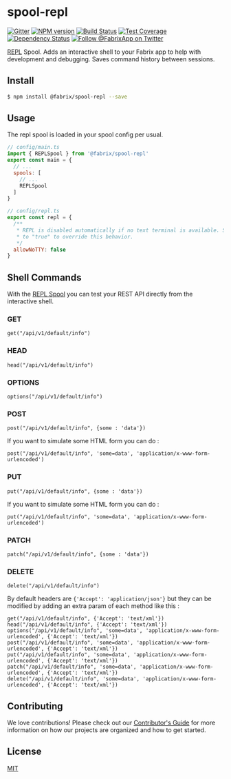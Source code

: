 # spool-repl

[![Gitter][gitter-image]][gitter-url]
[![NPM version][npm-image]][npm-url]
[![Build Status][ci-image]][ci-url]
[![Test Coverage][coverage-image]][coverage-url]
[![Dependency Status][daviddm-image]][daviddm-url]
[![Follow @FabrixApp on Twitter][twitter-image]][twitter-url]

[REPL](https://nodejs.org/api/repl.html) Spool. Adds an interactive shell to your Fabrix app to help with
development and debugging. Saves command history between sessions.

## Install
```sh
$ npm install @fabrix/spool-repl --save
```

## Usage
The repl spool is loaded in your spool config per usual.

```js
// config/main.ts
import { REPLSpool } from '@fabrix/spool-repl'
export const main = {
  // ...
  spools: [
    // ...
    REPLSpool
  ]
}
```

```js
// config/repl.ts
export const repl = {
  /**
   * REPL is disabled automatically if no text terminal is available. Set
   * to "true" to override this behavior.
   */
  allowNoTTY: false
}
```

## Shell Commands
With the [REPL Spool](https://github.com/fabrix-app/spool-repl) you can test your REST API directly from the interactive shell.

### GET 
`get("/api/v1/default/info")`

### HEAD 
`head("/api/v1/default/info")`

### OPTIONS 
`options("/api/v1/default/info")`

### POST
`post("/api/v1/default/info", {some : 'data'})`

If you want to simulate some HTML form you can do : 

`post("/api/v1/default/info", 'some=data', 'application/x-www-form-urlencoded')`
### PUT 
`put("/api/v1/default/info", {some : 'data'})`

If you want to simulate some HTML form you can do : 

`put("/api/v1/default/info", 'some=data', 'application/x-www-form-urlencoded')`

### PATCH 
`patch("/api/v1/default/info", {some : 'data'})`

### DELETE 
`delete("/api/v1/default/info")`

By default headers are `{'Accept': 'application/json'}` but they can be modified by adding an extra param of each method like this :

```
get("/api/v1/default/info", {'Accept': 'text/xml'})
head("/api/v1/default/info", {'Accept': 'text/xml'})
options("/api/v1/default/info", 'some=data', 'application/x-www-form-urlencoded', {'Accept': 'text/xml'})
post("/api/v1/default/info", 'some=data', 'application/x-www-form-urlencoded', {'Accept': 'text/xml'})
put("/api/v1/default/info", 'some=data', 'application/x-www-form-urlencoded', {'Accept': 'text/xml'})
patch("/api/v1/default/info", 'some=data', 'application/x-www-form-urlencoded', {'Accept': 'text/xml'})
delete("/api/v1/default/info", 'some=data', 'application/x-www-form-urlencoded', {'Accept': 'text/xml'})
```

## Contributing
We love contributions! Please check out our [Contributor's Guide](https://github.com/fabrix-app/fabrix/blob/master/.github/CONTRIBUTING.md) for more
information on how our projects are organized and how to get started.

## License
[MIT](https://github.com/fabrix-app/spool-repl/blob/master/LICENSE)

[npm-image]: https://img.shields.io/npm/v/@fabrix/spool-repl.svg?style=flat-square
[npm-url]: https://npmjs.org/package/@fabrix/spool-repl
[ci-image]: https://img.shields.io/circleci/project/github/fabrix-app/spool-repl/master.svg
[ci-url]: https://circleci.com/gh/fabrix-app/spool-repl/tree/master
[daviddm-image]: http://img.shields.io/david/fabrix-app/spool-repl.svg?style=flat-square
[daviddm-url]: https://david-dm.org/fabrix-app/spool-repl
[gitter-image]: http://img.shields.io/badge/+%20GITTER-JOIN%20CHAT%20%E2%86%92-1DCE73.svg?style=flat-square
[gitter-url]: https://gitter.im/fabrix-app/fabrix
[twitter-image]: https://img.shields.io/twitter/follow/FabrixApp.svg?style=social
[twitter-url]: https://twitter.com/FabrixApp
[coverage-image]: https://img.shields.io/codeclimate/coverage/github/fabrix-app/spool-repl.svg?style=flat-square
[coverage-url]: https://codeclimate.com/github/fabrix-app/spool-repl/coverage
